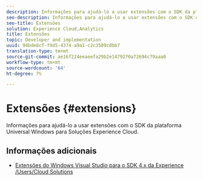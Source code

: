 ```yaml
---
description: Informações para ajudá-lo a usar extensões com o SDK da plataforma Universal Windows para Soluções Experience Cloud.
seo-description: Informações para ajudá-lo a usar extensões com o SDK da plataforma Universal Windows para Soluções Experience Cloud.
seo-title: Extensões
solution: Experience Cloud,Analytics
title: Extensões
topic: Developer and implementation
uuid: 94bde8cf-f9d5-4374-a9a1-c2c3509cdbb7
translation-type: tm+mt
source-git-commit: ae16f224eeaeefa29b2e1479270a72694c79aaa0
workflow-type: tm+mt
source-wordcount: '64'
ht-degree: 7%

---
```



# Extensões {#extensions}

Informações para ajudá-lo a usar extensões com o SDK da plataforma Universal Windows para Soluções Experience Cloud.

## Informações adicionais 

+ [Extensões do Windows Visual Studio para o SDK 4.x da Experience /Users/Cloud Solutions](/help/universal-windows/extensions/win-vse-4x.md)